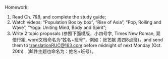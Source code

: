 Homework:
1.	Read Ch. 7&8, and complete the study guide;
2.	Watch videos: “Population Box by box”, “Rise of Asia”, “Pop, Rolling and Wave”, “Yoga: Uniting Mind, Body and Spirit”;
3.	Write 2 topic proposals (参照下面模版，小四号字, Times New Roman, 双倍行距, word文档命名为“姓名+班号”，例如：张艺献 周四8点班)，and send them to translationRUC@163.com before midnight of next Monday (Oct. 20th) （邮件主题也命名为：姓名+班号）。